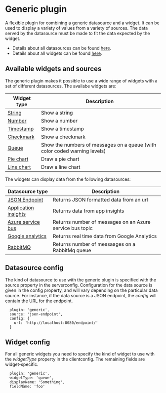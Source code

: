 # Generic plugin

A flexible plugin for combining a generic datasource and a widget. It can be used to display a variety of values from a variety of sources. The data served by the datasource must be made to fit the data expected by the widget.

* Details about all datasources can be found [here](../sources).
* Details about all widgets  can be found [here](../widgets).

## Available widgets and sources
The generic plugin makes it possible to use a wide range of widgets with a set of different datasources. The availabe widgets are:

| Widget type | Description |
|-------------|-------------|
| [String](src/plugins/widgets/string) | Show a string |
| [Number](src/plugins/widgets/number) | Show a number |
| [Timestamp](src/plugins/widgets/timestamp) | Show a timestamp | 
| [Checkmark](src/plugins/widgets/checkmark) | Show a checkmark | 
| [Queue](src/plugins/widgets/queue) | Show the numbers of messages on a queue (with color coded warning levels) |
| [Pie chart](src/plugins/widgets/piechart) | Draw a pie chart |
| [Line chart](src/plugins/widgets/linechart) | Draw a line chart |

The widgets can display data from the following datasources:

| Datasource type | Description |
|-------------|-------------|
| [JSON Endpoint](src/plugins/sources/json-endpoint) | Returns JSON formatted data from an url |
| [Application insights](src/plugins/sources/appinsights)| Returns data from app insights | 
| [Azure service bus](src/plugins/soures/azureservicebus) | Returns number of messages on an Azure service bus topic |
| [Google analytics](src/plugins/sources/google-analytics)| Returns real time data from Google Analytics| 
| [RabbitMQ](src/plugins/sources/rabbitmq)| Returns number of messaages on a RabbitMq queue| 


## Datasource config

The kind of datasource to use with the generic plugin is specified with the source property in the serverconfig. Configuration for the data source is given in the config property, and will vary depending on the particular data source. For instance, if the data source is a JSON endpoint, the *config* will contain the URL for the endpoint.

```
  plugin: 'generic',
  source: 'json-endpoint',
  config: {
    url: 'http://localhost:8080/endpoint/'
  }
```



## Widget config

For all generic widgets you need to specify the kind of widget to use with the *widgetType* property in the clientconfig. The remaining fields are widget-specific.

```
  plugin: 'generic',
  widgetType: 'queue',
  displayName: 'Something',
  fieldName: 'foo'
```
